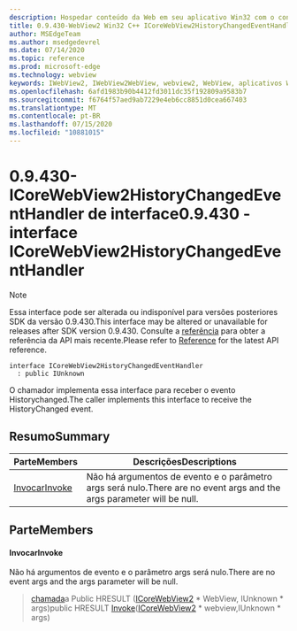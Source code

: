 ```yaml
---
description: Hospedar conteúdo da Web em seu aplicativo Win32 com o controle WebView2 do Microsoft Edge
title: 0.9.430-WebView2 Win32 C++ ICoreWebView2HistoryChangedEventHandler
author: MSEdgeTeam
ms.author: msedgedevrel
ms.date: 07/14/2020
ms.topic: reference
ms.prod: microsoft-edge
ms.technology: webview
keywords: IWebView2, IWebView2WebView, webview2, WebView, aplicativos Win32, Win32, Edge, ICoreWebView2, ICoreWebView2Host, controle do navegador, HTML Edge
ms.openlocfilehash: 6afd1983b90b4412fd3011dc35f192809a9583b7
ms.sourcegitcommit: f6764f57aed9ab7229e4eb6cc8851d0cea667403
ms.translationtype: MT
ms.contentlocale: pt-BR
ms.lasthandoff: 07/15/2020
ms.locfileid: "10881015"
---
```

# <span data-ttu-id="21a24-104">0.9.430-ICoreWebView2HistoryChangedEventHandler de interface</span><span class="sxs-lookup"><span data-stu-id="21a24-104">0.9.430 - interface ICoreWebView2HistoryChangedEventHandler</span></span> 

> [!NOTE]
> <span data-ttu-id="21a24-105">Essa interface pode ser alterada ou indisponível para versões posteriores SDK da versão 0.9.430.</span><span class="sxs-lookup"><span data-stu-id="21a24-105">This interface may be altered or unavailable for releases after SDK version 0.9.430.</span></span> <span data-ttu-id="21a24-106">Consulte a [referência](../../../webview2-api-reference.md) para obter a referência da API mais recente.</span><span class="sxs-lookup"><span data-stu-id="21a24-106">Please refer to [Reference](../../../webview2-api-reference.md) for the latest API reference.</span></span>

```
interface ICoreWebView2HistoryChangedEventHandler
  : public IUnknown
```

<span data-ttu-id="21a24-107">O chamador implementa essa interface para receber o evento Historychanged.</span><span class="sxs-lookup"><span data-stu-id="21a24-107">The caller implements this interface to receive the HistoryChanged event.</span></span>

## <span data-ttu-id="21a24-108">Resumo</span><span class="sxs-lookup"><span data-stu-id="21a24-108">Summary</span></span>

 <span data-ttu-id="21a24-109">Parte</span><span class="sxs-lookup"><span data-stu-id="21a24-109">Members</span></span>                        | <span data-ttu-id="21a24-110">Descrições</span><span class="sxs-lookup"><span data-stu-id="21a24-110">Descriptions</span></span>
--------------------------------|---------------------------------------------
[<span data-ttu-id="21a24-111">Invocar</span><span class="sxs-lookup"><span data-stu-id="21a24-111">Invoke</span></span>](#invoke) | <span data-ttu-id="21a24-112">Não há argumentos de evento e o parâmetro args será nulo.</span><span class="sxs-lookup"><span data-stu-id="21a24-112">There are no event args and the args parameter will be null.</span></span>

## <span data-ttu-id="21a24-113">Parte</span><span class="sxs-lookup"><span data-stu-id="21a24-113">Members</span></span>

#### <span data-ttu-id="21a24-114">Invocar</span><span class="sxs-lookup"><span data-stu-id="21a24-114">Invoke</span></span> 

<span data-ttu-id="21a24-115">Não há argumentos de evento e o parâmetro args será nulo.</span><span class="sxs-lookup"><span data-stu-id="21a24-115">There are no event args and the args parameter will be null.</span></span>

> <span data-ttu-id="21a24-116">[chamada](#invoke)a Public HRESULT ([ICoreWebView2](ICoreWebView2.md) \* WebView, IUnknown \* args)</span><span class="sxs-lookup"><span data-stu-id="21a24-116">public HRESULT [Invoke](#invoke)([ICoreWebView2](ICoreWebView2.md) \* webview,IUnknown \* args)</span></span>


